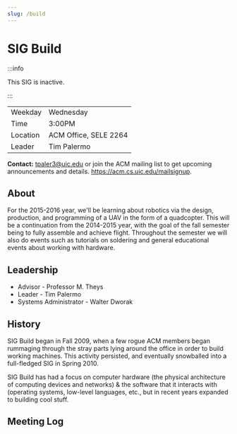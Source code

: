 ```yaml
---
slug: /build
---
```


# SIG Build

:::info

This SIG is inactive.

:::

|          |                       |
| -------- | --------------------- |
| Weekday  | Wednesday             |
| Time     | 3:00PM                |
| Location | ACM Office, SELE 2264 |
| Leader   | Tim Palermo           |

**Contact:** <tpaler3@uic.edu> or join the ACM mailing list to get upcoming announcements and details. <https://acm.cs.uic.edu/mailsignup>.

## About

For the 2015-2016 year, we'll be learning about robotics via the design, production, and programming of a UAV in the form of a quadcopter. This will be a continuation from the 2014-2015 year, with the goal of the fall semester being to fully assemble and achieve flight. Throughout the semester we will also do events such as tutorials on soldering and general educational events about working with hardware.

## Leadership

- Advisor - Professor M. Theys
- Leader - Tim Palermo
- Systems Administrator - Walter Dworak

## History

SIG Build began in Fall 2009, when a few rogue ACM members began rummaging through the stray parts lying around the office in order to build working machines. This activity persisted, and eventually snowballed into a full-fledged SIG in Spring 2010.

SIG Build has had a focus on computer hardware (the physical architecture of computing devices and networks) & the software that it interacts with (operating systems, low-level languages, etc., but in recent years expanded to building cool stuff.

## Meeting Log
